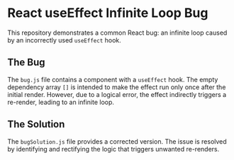 # React useEffect Infinite Loop Bug

This repository demonstrates a common React bug: an infinite loop caused by an incorrectly used `useEffect` hook.

## The Bug
The `bug.js` file contains a component with a `useEffect` hook. The empty dependency array `[]` is intended to make the effect run only once after the initial render. However, due to a logical error, the effect indirectly triggers a re-render, leading to an infinite loop.

## The Solution
The `bugSolution.js` file provides a corrected version. The issue is resolved by identifying and rectifying the logic that triggers unwanted re-renders.